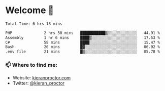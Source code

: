 # Welcome 🦘

<!--START_SECTION:waka-->

```txt
Total Time: 6 hrs 18 mins

PHP              2 hrs 50 mins   ███████████▒░░░░░░░░░░░░░   44.91 %
Assembly         1 hr 6 mins     ████▒░░░░░░░░░░░░░░░░░░░░   17.53 %
C#               58 mins         ████░░░░░░░░░░░░░░░░░░░░░   15.47 %
Bash             26 mins         █▓░░░░░░░░░░░░░░░░░░░░░░░   06.92 %
.env file        21 mins         █▒░░░░░░░░░░░░░░░░░░░░░░░   05.78 %
```

<!--END_SECTION:waka-->

### 📫 Where to find me:

-   Website: [kieranproctor.com](https://kieranproctor.com/)
-   Twitter: [@kieran_proctor](https://twitter.com/kieran_proctor)
